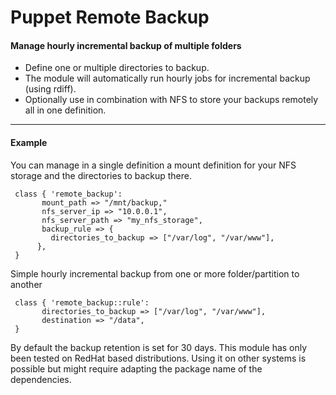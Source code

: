 # Puppet Remote Backup #

#### Manage hourly incremental backup of multiple folders
- Define one or multiple directories to backup.
- The module will automatically run hourly jobs for incremental backup (using rdiff).
- Optionally use in combination with NFS to store your backups remotely all in one definition.

-------

#### Example 
You can manage in a single definition a mount definition for your NFS storage and the directories to backup there.
```
 class { 'remote_backup':
       mount_path => "/mnt/backup,"
       nfs_server_ip => "10.0.0.1",
       nfs_server_path => "my_nfs_storage",
       backup_rule => {
         directories_to_backup => ["/var/log", "/var/www"],
      },
 }
```

Simple hourly incremental backup from one or more folder/partition to another
```
 class { 'remote_backup::rule':
       directories_to_backup => ["/var/log", "/var/www"],
       destination => "/data",       
 }
```

By default the backup retention is set for 30 days.
This module has only been tested on RedHat based distributions. Using it on other systems is possible but might require adapting the package name of the dependencies.

